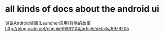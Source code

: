 all kinds of docs about the android ui
=============

说说Android桌面(Launcher应用)背后的故事
http://blog.csdn.net/chenjie19891104/article/details/6979205